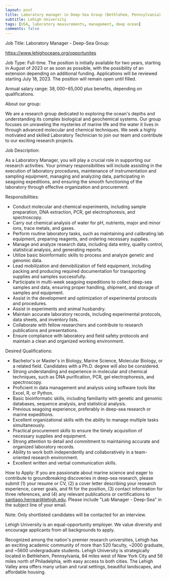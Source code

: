 ```yaml
---
layout: post
title: Laboratory manager in Deep-Sea Group (Bethlehem, Pennsylvania)
subtitle: Lehigh University
tags: [USA, laboratory measurements, management, deep ocean]
comments: false
---
```

Job Title: Laboratory Manager - Deep-Sea Group:

https://www.lehighoceans.org/opportunites

Job Type: Full-time. The position is initially available for two years,
starting in August of 2023 or as soon as possible, with the possibility of
an extension depending on additional funding. Applications will be reviewed
starting July 18, 2023. The position will remain open until filled.

Annual salary range: $38,000-$65,000 plus benefits, depending on
qualifications.

About our group:

We are a research group dedicated to exploring the ocean's depths and
understanding its complex biological and geochemical systems. Our group
focuses on unraveling the mysteries of marine life and the water it lives
in through advanced molecular and chemical techniques. We seek a highly
motivated and skilled Laboratory Technician to join our team and contribute
to our exciting research projects.

Job Description:

As a Laboratory Manager, you will play a crucial role in supporting our
research activities. Your primary responsibilities will include assisting
in the execution of laboratory procedures, maintenance of instrumentation
and sampling equipment, managing and analyzing data, participating in
seagoing expeditions, and ensuring the smooth functioning of the laboratory
through effective organization and procurement.

Responsibilities:

   - Conduct molecular and chemical experiments, including sample
   preparation, DNA extraction, PCR, gel electrophoresis, and spectroscopy.
   - Carry out chemical analysis of water for pH, nutrients, major and minor
   ions, trace metals, and gases.
   - Perform routine laboratory tasks, such as maintaining and calibrating
   lab equipment, preparing reagents, and ordering necessary supplies.
   - Manage and analyze research data, including data entry, quality control,
   statistical analysis, and generating reports.
   - Utilize basic bioinformatic skills to process and analyze genetic and
   genomic data.
   - Lead mobilization and demobilization of field equipment, including
   packing and producing required documentation for transporting supplies and
   samples successfully.
   - Participate in multi-week seagoing expeditions to collect deep-sea
   samples and data, ensuring proper handling, shipment, and storage of
   samples and equipment.
   - Assist in the development and optimization of experimental protocols and
   procedures.
   - Assist in experiments and animal husbandry.
   - Maintain accurate laboratory records, including experimental protocols,
   data sheets, and inventory lists.
   - Collaborate with fellow researchers and contribute to research
   publications and presentations.
   - Ensure compliance with laboratory and field safety protocols and
   maintain a clean and organized working environment.


Desired Qualifications:

   - Bachelor's or Master's in Biology, Marine Science, Molecular Biology, or
   a related field. Candidates with a Ph.D. degree will also be considered.
   - Strong understanding and experience in molecular and chemical
   techniques, such as DNA purification, PCR, gel electrophoresis, and
   spectroscopy.
   - Proficient in data management and analysis using software tools like
   Excel, R, or Python.
   - Basic bioinformatic skills, including familiarity with genetic and
   genomic databases, sequence analysis, and statistical analysis.
   - Previous seagoing experience, preferably in deep-sea research or marine
   expeditions.
   - Excellent organizational skills with the ability to manage multiple
   tasks simultaneously.
   - Practical procurement skills to ensure the timely acquisition of
   necessary supplies and equipment.
   - Strong attention to detail and commitment to maintaining accurate and
   organized laboratory records.
   - Ability to work both independently and collaboratively in a
   team-oriented research environment.
   - Excellent written and verbal communication skills.


How to Apply: If you are passionate about marine science and eager to
contribute to groundbreaking discoveries in deep-sea research, please
submit (1) your resume or CV, (2) a cover letter describing your research
experience, career goals, and fit for the position, (3) contact information
for three references, and (4) any relevant publications or certifications
to santiago.herrear@lehigh.edu. Please include "Lab Manager - Deep-Sea" in
the subject line of your email.

Note: Only shortlisted candidates will be contacted for an interview.

Lehigh University is an equal-opportunity employer. We value diversity and
encourage applicants from all backgrounds to apply.

Recognized among the nation's premier research universities, Lehigh has an
exciting academic community of more than 520 faculty, ~2000 graduate, and
~5600 undergraduate students. Lehigh University is strategically located in
Bethlehem, Pennsylvania, 84 miles west of New York City and 56 miles north
of Philadelphia, with easy access to both cities. The Lehigh Valley area
offers many urban and rural settings, beautiful landscapes, and affordable
housing.
